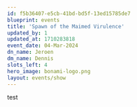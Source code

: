 ```yaml
---
id: f5b36407-e5cb-41bd-bd5f-13ed15785de7
blueprint: events
title: 'Spawn of the Maimed Virulence'
updated_by: 1
updated_at: 1710283818
event_date: 04-Mar-2024
dn_name: Jeroen
dm_name: Dennis
slots_left: 4
hero_image: bonami-logo.png
layout: events/show
---
```

test